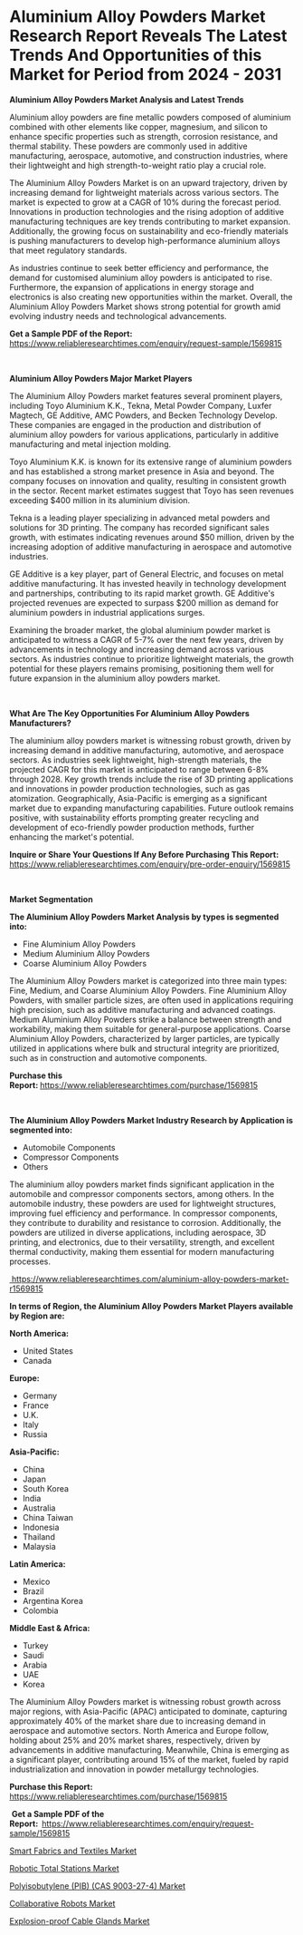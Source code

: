 <p><h1>Aluminium Alloy Powders Market Research Report Reveals The Latest Trends And Opportunities of this Market for Period from 2024 - 2031</h1></p><p><strong>Aluminium Alloy Powders Market Analysis and Latest Trends</strong></p>
<p><p>Aluminium alloy powders are fine metallic powders composed of aluminium combined with other elements like copper, magnesium, and silicon to enhance specific properties such as strength, corrosion resistance, and thermal stability. These powders are commonly used in additive manufacturing, aerospace, automotive, and construction industries, where their lightweight and high strength-to-weight ratio play a crucial role.</p><p>The Aluminium Alloy Powders Market is on an upward trajectory, driven by increasing demand for lightweight materials across various sectors. The market is expected to grow at a CAGR of 10% during the forecast period. Innovations in production technologies and the rising adoption of additive manufacturing techniques are key trends contributing to market expansion. Additionally, the growing focus on sustainability and eco-friendly materials is pushing manufacturers to develop high-performance aluminium alloys that meet regulatory standards.</p><p>As industries continue to seek better efficiency and performance, the demand for customised aluminium alloy powders is anticipated to rise. Furthermore, the expansion of applications in energy storage and electronics is also creating new opportunities within the market. Overall, the Aluminium Alloy Powders Market shows strong potential for growth amid evolving industry needs and technological advancements.</p></p>
<p><strong>Get a Sample PDF of the Report:&nbsp;</strong> <a href="https://www.reliableresearchtimes.com/enquiry/request-sample/1569815?utm_campaign=1559&utm_medium=2&utm_source=Github&utm_content=ia&utm_term=14102024&utm_id=aluminium-alloy-powders">https://www.reliableresearchtimes.com/enquiry/request-sample/1569815</a></p>
<p>&nbsp;</p>
<p><strong>Aluminium Alloy Powders Major Market Players</strong></p>
<p><p>The Aluminium Alloy Powders market features several prominent players, including Toyo Aluminium K.K., Tekna, Metal Powder Company, Luxfer Magtech, GE Additive, AMC Powders, and Becken Technology Develop. These companies are engaged in the production and distribution of aluminium alloy powders for various applications, particularly in additive manufacturing and metal injection molding.</p><p>Toyo Aluminium K.K. is known for its extensive range of aluminium powders and has established a strong market presence in Asia and beyond. The company focuses on innovation and quality, resulting in consistent growth in the sector. Recent market estimates suggest that Toyo has seen revenues exceeding $400 million in its aluminium division.</p><p>Tekna is a leading player specializing in advanced metal powders and solutions for 3D printing. The company has recorded significant sales growth, with estimates indicating revenues around $50 million, driven by the increasing adoption of additive manufacturing in aerospace and automotive industries.</p><p>GE Additive is a key player, part of General Electric, and focuses on metal additive manufacturing. It has invested heavily in technology development and partnerships, contributing to its rapid market growth. GE Additive's projected revenues are expected to surpass $200 million as demand for aluminium powders in industrial applications surges.</p><p>Examining the broader market, the global aluminium powder market is anticipated to witness a CAGR of 5-7% over the next few years, driven by advancements in technology and increasing demand across various sectors. As industries continue to prioritize lightweight materials, the growth potential for these players remains promising, positioning them well for future expansion in the aluminium alloy powders market.</p></p>
<p>&nbsp;</p>
<p><strong>What Are The Key Opportunities For Aluminium Alloy Powders Manufacturers?</strong></p>
<p><p>The aluminium alloy powders market is witnessing robust growth, driven by increasing demand in additive manufacturing, automotive, and aerospace sectors. As industries seek lightweight, high-strength materials, the projected CAGR for this market is anticipated to range between 6-8% through 2028. Key growth trends include the rise of 3D printing applications and innovations in powder production technologies, such as gas atomization. Geographically, Asia-Pacific is emerging as a significant market due to expanding manufacturing capabilities. Future outlook remains positive, with sustainability efforts prompting greater recycling and development of eco-friendly powder production methods, further enhancing the market's potential.</p></p>
<p><strong>Inquire or Share Your Questions If Any Before Purchasing This Report:</strong> <a href="https://www.reliableresearchtimes.com/enquiry/pre-order-enquiry/1569815?utm_campaign=1559&utm_medium=2&utm_source=Github&utm_content=ia&utm_term=14102024&utm_id=aluminium-alloy-powders">https://www.reliableresearchtimes.com/enquiry/pre-order-enquiry/1569815</a></p>
<p>&nbsp;</p>
<p><strong>Market Segmentation</strong></p>
<p><strong>The Aluminium Alloy Powders Market Analysis by types is segmented into:</strong></p>
<p><ul><li>Fine Aluminium Alloy Powders</li><li>Medium Aluminium Alloy Powders</li><li>Coarse Aluminium Alloy Powders</li></ul></p>
<p><p>The Aluminium Alloy Powders market is categorized into three main types: Fine, Medium, and Coarse Aluminium Alloy Powders. Fine Aluminium Alloy Powders, with smaller particle sizes, are often used in applications requiring high precision, such as additive manufacturing and advanced coatings. Medium Aluminium Alloy Powders strike a balance between strength and workability, making them suitable for general-purpose applications. Coarse Aluminium Alloy Powders, characterized by larger particles, are typically utilized in applications where bulk and structural integrity are prioritized, such as in construction and automotive components.</p></p>
<p><strong>Purchase this Report:&nbsp;</strong><a href="https://www.reliableresearchtimes.com/purchase/1569815?utm_campaign=1559&utm_medium=2&utm_source=Github&utm_content=ia&utm_term=14102024&utm_id=aluminium-alloy-powders">https://www.reliableresearchtimes.com/purchase/1569815</a></p>
<p>&nbsp;</p>
<p><strong>The Aluminium Alloy Powders Market Industry Research by Application is segmented into:</strong></p>
<p><ul><li>Automobile Components</li><li>Compressor Components</li><li>Others</li></ul></p>
<p><p>The aluminium alloy powders market finds significant application in the automobile and compressor components sectors, among others. In the automobile industry, these powders are used for lightweight structures, improving fuel efficiency and performance. In compressor components, they contribute to durability and resistance to corrosion. Additionally, the powders are utilized in diverse applications, including aerospace, 3D printing, and electronics, due to their versatility, strength, and excellent thermal conductivity, making them essential for modern manufacturing processes.</p></p>
<p><a href="https://www.reliableresearchtimes.com/aluminium-alloy-powders-market-r1569815?utm_campaign=1559&utm_medium=2&utm_source=Github&utm_content=ia&utm_term=14102024&utm_id=aluminium-alloy-powders">&nbsp;https://www.reliableresearchtimes.com/aluminium-alloy-powders-market-r1569815</a></p>
<p><strong>In terms of Region, the Aluminium Alloy Powders Market Players available by Region are:</strong></p>
<p>
    <p> <strong> North America: </strong>
        <ul>
            <li>United States</li>
            <li>Canada</li>
        </ul>
        </p> 
    <p> <strong> Europe: </strong>
        <ul>
            <li>Germany</li>
            <li>France</li>
            <li>U.K.</li>
            <li>Italy</li>
            <li>Russia</li>
        </ul>
        </p> 
    <p> <strong> Asia-Pacific: </strong>
        <ul>
            <li>China</li>
            <li>Japan</li>
            <li>South Korea</li>
            <li>India</li>
            <li>Australia</li>
            <li>China Taiwan</li>
            <li>Indonesia</li>
            <li>Thailand</li>
            <li>Malaysia</li>
        </ul>
        </p> 
    <p> <strong> Latin America: </strong>
        <ul>
            <li>Mexico</li>
            <li>Brazil</li>
            <li>Argentina Korea</li>
            <li>Colombia</li>
        </ul>
        </p> 
    <p> <strong> Middle East & Africa: </strong>
        <ul>
            <li>Turkey</li>
            <li>Saudi</li>
            <li>Arabia</li>
            <li>UAE</li>
            <li>Korea</li>
        </ul>
    </p>
    </p>
<p><p>The Aluminium Alloy Powders market is witnessing robust growth across major regions, with Asia-Pacific (APAC) anticipated to dominate, capturing approximately 40% of the market share due to increasing demand in aerospace and automotive sectors. North America and Europe follow, holding about 25% and 20% market shares, respectively, driven by advancements in additive manufacturing. Meanwhile, China is emerging as a significant player, contributing around 15% of the market, fueled by rapid industrialization and innovation in powder metallurgy technologies.</p></p>
<p><strong>Purchase this Report: </strong><a href="https://www.reliableresearchtimes.com/purchase/1569815?utm_campaign=1559&utm_medium=2&utm_source=Github&utm_content=ia&utm_term=14102024&utm_id=aluminium-alloy-powders">https://www.reliableresearchtimes.com/purchase/1569815</a></p>
<p>&nbsp;<strong>Get a Sample PDF of the Report:&nbsp;&nbsp;</strong><a href="https://www.reliableresearchtimes.com/enquiry/request-sample/1569815?utm_campaign=1559&utm_medium=2&utm_source=Github&utm_content=ia&utm_term=14102024&utm_id=aluminium-alloy-powders">https://www.reliableresearchtimes.com/enquiry/request-sample/1569815</a></p>
<p><strong></strong></p>
<p><p><a href="https://www.linkedin.com/pulse/booming-smart-fabrics-textiles-market-sector-analysis-growth-yfpue?trk=public_post_embed_feed-article-content&utm_campaign=1559&utm_medium=2&utm_source=Github&utm_content=ia&utm_term=14102024&utm_id=aluminium-alloy-powders">Smart Fabrics and Textiles Market</a></p><p><a href="https://www.linkedin.com/pulse/emerging-trends-robotic-total-stations-market-global-outlook-61a4e?trk=public_post_embed_feed-article-content&utm_campaign=1559&utm_medium=2&utm_source=Github&utm_content=ia&utm_term=14102024&utm_id=aluminium-alloy-powders">Robotic Total Stations Market</a></p><p><a href="https://www.linkedin.com/pulse/insights-polyisobutylene-pib-cas-9003-27-4-market-size-which-mb1be?trk=public_post_embed_feed-article-content&utm_campaign=1559&utm_medium=2&utm_source=Github&utm_content=ia&utm_term=14102024&utm_id=aluminium-alloy-powders">Polyisobutylene (PIB) (CAS 9003-27-4) Market</a></p><p><a href="https://www.linkedin.com/pulse/collaborative-robots-market-global-regional-analysis-focus-3nare?trk=public_post_embed_feed-article-content&utm_campaign=1559&utm_medium=2&utm_source=Github&utm_content=ia&utm_term=14102024&utm_id=aluminium-alloy-powders">Collaborative Robots Market</a></p><p><a href="https://www.linkedin.com/pulse/market-dynamics-future-trends-global-explosion-proof-cable-cmase?trk=public_post_embed_feed-article-content&utm_campaign=1559&utm_medium=2&utm_source=Github&utm_content=ia&utm_term=14102024&utm_id=aluminium-alloy-powders">Explosion-proof Cable Glands Market</a></p></p>